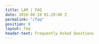 ```yaml
---
title: LAM | FAQ
date: 2016-08-18 01:29:00 Z
permalink: "/faq"
position: 0
layout: faq
header-text: Frequently Asked Questions
---
```


